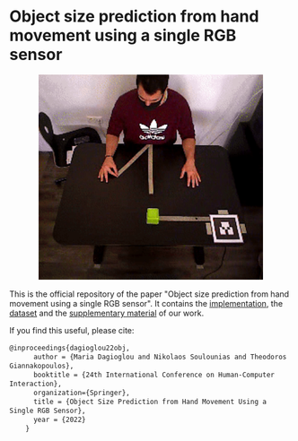 # Object size prediction from hand movement using a single RGB sensor

<p align="center">
<img src="teaser_movement.gif" width=400></img>
</p>

This is the official repository of the paper "Object size prediction from hand movement using a single RGB sensor". It contains the [implementation](code/), the [dataset](dataset/) and the [supplementary material](supplementary_material/) of our work.

If you find this useful, please cite:
```
@inproceedings{dagioglou22obj,
      author = {Maria Dagioglou and Nikolaos Soulounias and Theodoros Giannakopoulos},
      booktitle = {24th International Conference on Human-Computer Interaction},
      organization={Springer},
      title = {Object Size Prediction from Hand Movement Using a Single RGB Sensor},
      year = {2022}
    }